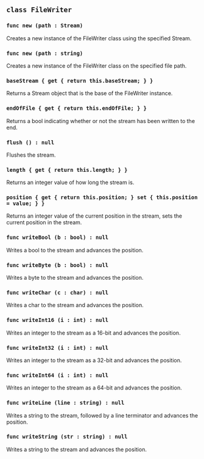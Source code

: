 ## ```class FileWriter```

### ```func new (path : Stream)```
Creates a new instance of the FileWriter class using the specified Stream.
### ```func new (path : string)```
Creates a new instance of the FileWriter class on the specified file path.

### ```baseStream { get { return this.baseStream; } }```
Returns a Stream object that is the base of the FileWriter instance.

### ```endOfFile { get { return this.endOfFile; } }```
Returns a bool indicating whether or not the stream has been written to the end.

### ```flush () : null```
Flushes the stream.

### ```length { get { return this.length; } }```
Returns an integer value of how long the stream is.

### ```position { get { return this.position; } set { this.position = value; } }```
Returns an integer value of the current position in the stream, sets the current
position in the stream.

### ```func writeBool (b : bool) : null```
Writes a bool to the stream and advances the position.

### ```func writeByte (b : bool) : null```
Writes a byte to the stream and advances the position.

### ```func writeChar (c : char) : null```
Writes a char to the stream and advances the position.

### ```func writeInt16 (i : int) : null```
Writes an integer to the stream as a 16-bit and advances the position.

### ```func writeInt32 (i : int) : null```
Writes an integer to the stream as a 32-bit and advances the position.

### ```func writeInt64 (i : int) : null```
Writes an integer to the stream as a 64-bit and advances the position.

### ```func writeLine (line : string) : null```
Writes a string to the stream, followed by a line terminator and advances the position.

### ```func writeString (str : string) : null```
Writes a string to the stream and advances the position.
